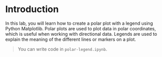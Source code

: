 # Introduction

In this lab, you will learn how to create a polar plot with a legend using Python Matplotlib. Polar plots are used to plot data in polar coordinates, which is useful when working with directional data. Legends are used to explain the meaning of the different lines or markers on a plot.

> You can write code in `polar-legend.ipynb`.
